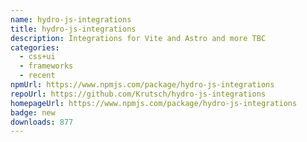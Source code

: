 ```yaml
---
name: hydro-js-integrations
title: hydro-js-integrations
description: Integrations for Vite and Astro and more TBC
categories:
  - css+ui
  - frameworks
  - recent
npmUrl: https://www.npmjs.com/package/hydro-js-integrations
repoUrl: https://github.com/Krutsch/hydro-js-integrations
homepageUrl: https://www.npmjs.com/package/hydro-js-integrations
badge: new
downloads: 877
---
```

